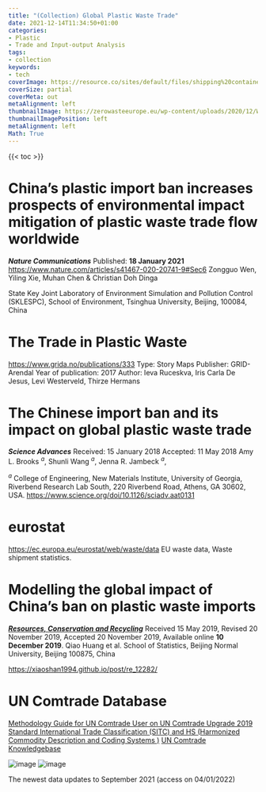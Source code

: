 ```yaml
---
title: "(Collection) Global Plastic Waste Trade"
date: 2021-12-14T11:34:50+01:00
categories:
- Plastic
- Trade and Input-output Analysis
tags:
- collection
keywords:
- tech
coverImage: https://resource.co/sites/default/files/shipping%20containers.jpg
coverSize: partial
coverMeta: out
metaAlignment: left
thumbnailImage: https://zerowasteeurope.eu/wp-content/uploads/2020/12/Waste-Trade-Blog-Series-global-waste-trade-1.png
thumbnailImagePosition: left
metaAlignment: left
Math: True
---
```


<!--more-->
{{< toc >}}

# China’s plastic import ban increases prospects of environmental impact mitigation of plastic waste trade flow worldwide

***Nature Communications***
Published: **18 January 2021**
https://www.nature.com/articles/s41467-020-20741-9#Sec6
Zongguo Wen, Yiling Xie, Muhan Chen & Christian Doh Dinga

State Key Joint Laboratory of Environment Simulation and Pollution Control (SKLESPC), School of Environment, Tsinghua University, Beijing, 100084, China

# The Trade in Plastic Waste
https://www.grida.no/publications/333
Type: Story Maps
Publisher: GRID-Arendal
Year of publication: 2017
Author: Ieva Ruceskva, Iris Carla De Jesus, Levi Westerveld, Thirze Hermans

# The Chinese import ban and its impact on global plastic waste trade
***Science Advances***
Received: 15 January 2018
Accepted: 11 May 2018
Amy L. Brooks $^a$, Shunli Wang $^a$, Jenna R. Jambeck $^a$,

$^a$ College of Engineering, New Materials Institute, University of Georgia, Riverbend Research Lab South, 220 Riverbend Road, Athens, GA 30602, USA.
https://www.science.org/doi/10.1126/sciadv.aat0131

# eurostat
https://ec.europa.eu/eurostat/web/waste/data
EU waste data, Waste shipment statistics.

# Modelling the global impact of China’s ban on plastic waste imports
[***Resources, Conservation and Recycling***](https://www.sciencedirect.com/science/article/pii/S0921344919305130)
Received 15 May 2019, Revised 20 November 2019, Accepted 20 November 2019, Available online **10 December 2019**.
Qiao Huang et al.
School of Statistics, Beijing Normal University, Beijing 100875, China

https://xiaoshan1994.github.io/post/re_12282/

# UN Comtrade Database
[Methodology Guide for UN Comtrade User on UN Comtrade Upgrade 2019](https://comtrade.un.org/data/MethodologyGuideforComtradePlus.pdf)
[Standard International Trade Classification (SITC) and  HS (Harmonized Commodity Description and Coding Systems )](https://guides.loc.gov/industry-research/classification-international)
[UN Comtrade Knowledgebase](https://unstats.un.org/wiki/display/comtrade)

![image](https://user-images.githubusercontent.com/65668613/148078565-86bdd8c3-1671-4c90-8c57-29fa6c40105e.png)
![image](https://user-images.githubusercontent.com/65668613/148078738-491d0086-0679-48ea-b933-92cd58158246.png)

The newest data updates to September 2021 (access on 04/01/2022)
